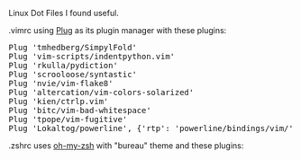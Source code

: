 Linux Dot Files I found useful.

.vimrc
using <a href="https://github.com/junegunn/vim-plug">Plug</a> as its plugin manager
with these plugins:
<pre>
Plug 'tmhedberg/SimpylFold'
Plug 'vim-scripts/indentpython.vim'
Plug 'rkulla/pydiction'
Plug 'scrooloose/syntastic'
Plug 'nvie/vim-flake8'
Plug 'altercation/vim-colors-solarized'
Plug 'kien/ctrlp.vim'
Plug 'bitc/vim-bad-whitespace'
Plug 'tpope/vim-fugitive'
Plug 'Lokaltog/powerline', {'rtp': 'powerline/bindings/vim/'}
</pre>


.zshrc
uses <a href="https://github.com/robbyrussell/oh-my-zsh">oh-my-zsh</a>
with "bureau" theme
and these plugins:

